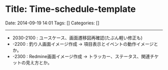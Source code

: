 # Title: Time-schedule-template

Date: 2014-09-19 14:01
Tags: []
Categories: []

---

* 2030-2100 : ユースケース、画面遷移図再確認(たぶん軽い修正も)
* -2200     : 釣り人画面イメージ作成 -> 項目表示とイベントの動作イメージとか。
* -2300     : Redmine画面イメージ作成 -> トラッカー、ステータス、関連チケットの見え方とか。

